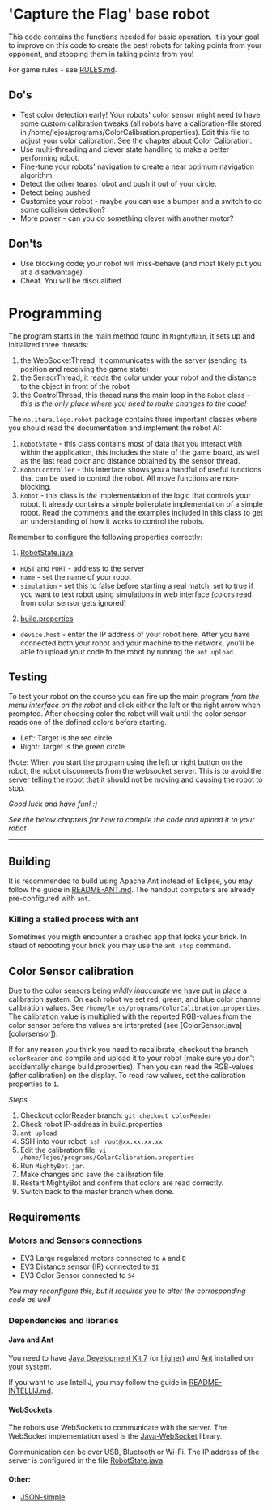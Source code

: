 # 'Capture the Flag' base robot

This code contains the functions needed for basic operation. It is your goal to improve on this code to
create the best robots for taking points from your opponent, and stopping them in taking points from you!

For game rules - see [RULES.md][rules].

[rules]: RULES.md

## Do's
* Test color detection early! Your robots' color sensor might need to have some custom calibration tweaks
(all robots have a calibration-file stored in /home/lejos/programs/ColorCalibration.properties).
Edit this file to adjust your color calibration. See the chapter about Color Calibration.
* Use multi-threading and clever state handling to make a better performing robot.
* Fine-tune your robots' navigation to create a near optimum navigation algorithm.
* Detect the other teams robot and push it out of your circle.
* Detect being pushed
* Customize your robot - maybe you can use a bumper and a switch to do some collision detection?
* More power - can you do something clever with another motor?

## Don'ts
* Use blocking code; your robot will miss-behave (and most likely put you at a disadvantage)
* Cheat. You will be disqualified

# Programming

The program starts in the main method found in `MightyMain`, it sets up and initialized three threads:

1. the WebSocketThread, it communicates with the server (sending its position and receiving the game state)
2. the SensorThread, it reads the color under your robot and the distance to the object in front of the robot
3. the ControlThread, this thread runs the main loop in the `Robot` class - _this is the only place where
you need to make changes to the code!_

The `no.itera.lego.robot` package contains three important classes where you should read the documentation and implement
the robot AI:

1. `RobotState` - this class contains most of data that you interact with within the application, this includes the state
of the game board, as well as the last read color and distance obtained by the sensor thread.
2. `RobotController` - this interface shows you a handful of useful functions that can be used to control the robot. All
move functions are non-blocking.
3. `Robot` - this class is _the_ implementation of the logic that controls your robot. It already contains a simple
boilerplate implementation of a simple robot. Read the comments and the examples included in this class to get an
understanding of how it works to control the robots.

Remember to configure the following properties correctly:

1. [RobotState.java][robotstate]
  * `HOST` and `PORT` - address to the server
  * `name` - set the name of your robot
  * `simulation` - set this to false before starting a real match, set to true if you want to test robot using simulations in web interface (colors read from color sensor gets ignored)
2. [build.properties][build-properties]
  * `device.host` - enter the IP address of your robot here. After you have connected both your robot and your machine to
    the network, you'll be able to upload your code to the robot by running the `ant upload`.

## Testing

To test your robot on the course you can fire up the main program _from the menu interface on the robot_ and click either 
the left or the right arrow when prompted. After choosing color the robot will wait until the color sensor reads one of the defined colors before starting.

* Left: Target is the red circle
* Right: Target is the green circle

!Note: When you start the program using the left or right button on the robot, the robot disconnects from the websocket 
server. This is to avoid the server telling the robot that it should not be moving and causing the robot to stop.

*Good luck and have fun! :)*

_See the below chapters for how to compile the code and upload it to your robot_

---

## Building

It is recommended to build using Apache Ant instead of Eclipse, you may follow the guide in [README-ANT.md][readme-ant].
The handout computers are already pre-configured with `ant`.

### Killing a stalled process with ant

Sometimes you migth encounter a crashed app that locks your brick. In stead of rebooting your brick you may use the
```ant stop``` command.

## Color Sensor calibration

Due to the color sensors being _wildly inaccurate_ we have put in place a calibration system.
On each robot we set red, green, and blue color channel calibration values.
See `/home/lejos/programs/ColorCalibration.properties`. The calibration value is multiplied with
the reported RGB-values from the color sensor before the values are interpreted
(see [ColorSensor.java][colorsensor]).

If for any reason you think you need to recalibrate, checkout the branch `colorReader` and compile and upload
it to your robot (make sure you don't accidentally change build.properties). Then you can read the
RGB-values (after calibration) on the display. To read raw values, set the calibration properties to `1`.

*Steps*

1. Checkout colorReader branch: `git checkout colorReader`
2. Check robot IP-address in build.properties
3. `ant upload`
4. SSH into your robot: `ssh root@xx.xx.xx.xx`
5. Edit the calibration file: `vi /home/lejos/programs/ColorCalibration.properties`
6. Run `MightyBot.jar`.
7. Make changes and save the calibration file.
8. Restart MightyBot and confirm that colors are read correctly.
9. Switch back to the master branch when done.

## Requirements

### Motors and Sensors connections

* EV3 Large regulated motors connected to `A` and `D`
* EV3 Distance sensor (IR) connected to `S1`
* EV3 Color Sensor connected to `S4`

_You may reconfigure this, but it requires you to alter the corresponding code as well_

### Dependencies and libraries

#### Java and Ant
You need to have [Java Development Kit 7][jdk7] (or [higher][jdk8]) and [Ant][ant] installed on
your system.

[jdk8]: http://www.oracle.com/technetwork/java/javase/downloads/jdk8-downloads-2133151.html
[jdk7]: http://www.oracle.com/technetwork/java/javase/downloads/jdk7-downloads-1880260.html
[ant]: http://ant.apache.org/

If you want to use IntelliJ, you may follow the guide in [README-INTELLIJ.md][readme-intellij].

#### WebSockets
The robots use WebSockets to communicate with the server. The WebSocket implementation used is the [Java-WebSocket][java-websocket]
library.

Communication can be over USB, Bluetooth or Wi-Fi. The IP address of the server is configured in the file
[RobotState.java][robotstate].

#### Other:

* [JSON-simple][json-simple]


[lejos]: http://www.lejos.org/ev3/docs/
[java-websocket]: http://java-websocket.org/
[json-simple]: https://code.google.com/archive/p/json-simple/
[robotstate]: src/no/itera/lego/robot/RobotState.java
[colorsenser]: src/no/itera/lego/color/ColorSensor.java
[build-properties]: build.properties
[readme-ant]: README-ANT.md
[readme-intellij]: README-INTELLIJ.md
